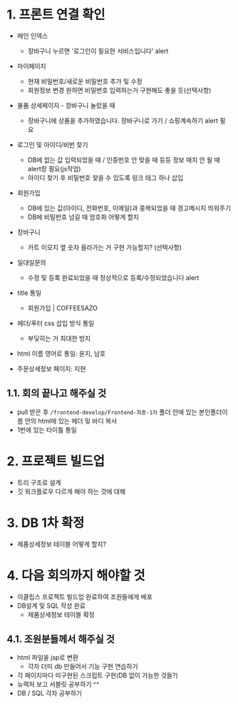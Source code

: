 # 1. 프론트 연결 확인
- 메인 인덱스
  - 장바구니 누르면 '로그인이 필요한 서비스입니다' alert
- 마이페이지
  - 현재 비밀번호/새로운 비밀번호 추가 및 수정
  - 회원정보 변경 원하면 비밀번호 입력하는거 구현해도 좋을 듯(선택사항)
- 물품 상세페이지 - 장바구니 눌렀을 때
  - 장바구니에 상품을 추가하였습니다. 장바구니로 가기 / 쇼핑계속하기 alert 필요
- 로그인 및 아이디/비번 찾기
  - DB에 없는 값 입력되었을 때 / 인증번호 안 맞을 때 등등 정보 매치 안 될 때 alert창 필요(js작업)
  - 아이디 찾기 후 비밀번호 찾을 수 있도록 링크 태그 하나 삽입
- 회원가입
  - DB에 있는 값(아이디, 전화번호, 이메일)과 중복되었을 때 경고메시지 띄워주기
  - DB에 비밀번호 넘길 때 암호화 어떻게 할지
- 장바구니
  - 카트 이모지 옆 숫자 올라가는 거 구현 가능할지? (선택사항)
- 일대일문의
  - 수정 및 등록 완료되었을 때 정상적으로 등록/수정되었습니다 alert

- title 통일
  - 회원가입 | COFFEESAZO
- 헤더/푸터 css 삽입 방식 통일
  - 부딪히는 거 최대한 방지
- html 이름 영어로 통일: 윤지, 남호

- 주문상세정보 페이지: 지현
## 1.1. 회의 끝나고 해주실 것
- pull 받은 후 `/frontend-develop/Frontend-최종-1차` 폴더 안에 있는 본인폴더이름 안의 html에 있는 헤더 및 바디 복사
- 1번에 있는 타이틀 통일

# 2. 프로젝트 빌드업
- 트리 구조로 설계
- 깃 워크플로우 다르게 해야 하는 것에 대해

# 3. DB 1차 확정
- 제품상세정보 테이블 어떻게 할지?

# 4. 다음 회의까지 해야할 것
- 이클립스 프로젝트 빌드업 완료하여 조원들에게 배포
- DB설계 및 SQL 작성 완료
  - 제품상세정보 테이블 확정

## 4.1. 조원분들께서 해주실 것
- html 파일을 jsp로 변환
  - 각자 더미 db 만들어서 기능 구현 연습하기
- 각 페이지마다 미구현된 스크립트 구현(DB 없이 가능한 것들?)
- 뉴렉처 보고 서블릿 공부하기 ^^
- DB / SQL 각자 공부하기